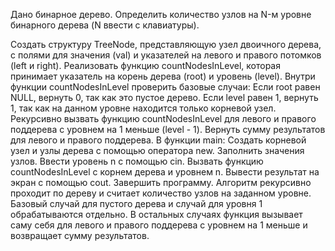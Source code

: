 Дано бинарное дерево. Определить количество узлов на N-м уровне бинарного дерева (N ввести с клавиатуры).

Создать структуру TreeNode, представляющую узел двоичного дерева, с полями для значения (val) и указателей на левого и правого потомков (left и right).
Реализовать функцию countNodesInLevel, которая принимает указатель на корень дерева (root) и уровень (level).
Внутри функции countNodesInLevel проверить базовые случаи:
Если root равен NULL, вернуть 0, так как это пустое дерево.
Если level равен 1, вернуть 1, так как на данном уровне находится только корневой узел.
Рекурсивно вызвать функцию countNodesInLevel для левого и правого поддерева с уровнем на 1 меньше (level - 1).
Вернуть сумму результатов для левого и правого поддерева.
В функции main:
Создать корневой узел и узлы дерева с помощью оператора new.
Заполнить значения узлов.
Ввести уровень n с помощью cin.
Вызвать функцию countNodesInLevel с корнем дерева и уровнем n.
Вывести результат на экран с помощью cout.
Завершить программу.
Алгоритм рекурсивно проходит по дереву и считает количество узлов на заданном уровне. Базовый случай для пустого дерева и случай для уровня 1 обрабатываются отдельно. В остальных случаях функция вызывает саму себя для левого и правого поддерева с уровнем на 1 меньше и возвращает сумму результатов.
